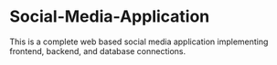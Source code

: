 # Social-Media-Application
This is a complete web based social media application implementing frontend, backend, and database connections.
